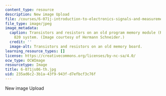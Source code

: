 ```yaml
---
content_type: resource
description: New image Upload
file: /courses/6-071j-introduction-to-electronics-signals-and-measurement-spring-2006/235ad6c23b1a43f9943fd7efbcf3c76f_6-071js06-th.jpg
file_type: image/jpeg
image_metadata:
  caption: Transistors and resistors on an old program memory module (ROM) of a Nixdorf
    820 system. (Image courtesy of Hermann Schneider.)
  credit: ''
  image-alt: Transistors and resistors on an old memory board.
learning_resource_types: []
license: https://creativecommons.org/licenses/by-nc-sa/4.0/
ocw_type: OCWImage
resourcetype: Image
title: 6-071js06-th.jpg
uid: 235ad6c2-3b1a-43f9-943f-d7efbcf3c76f
---
```

New image Upload